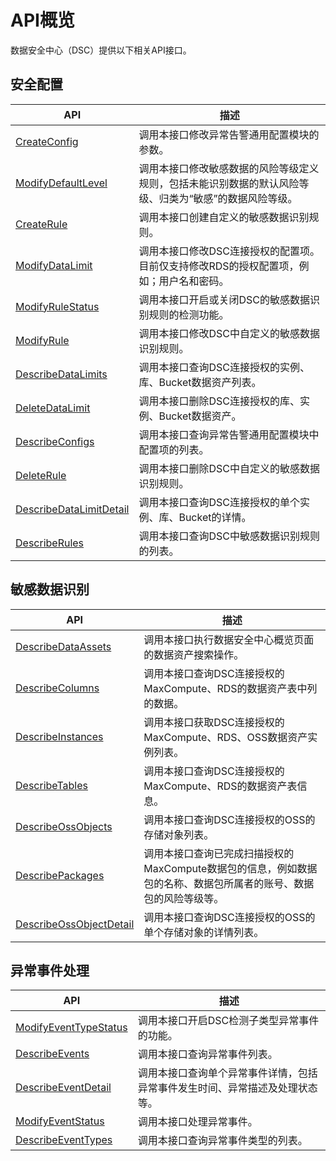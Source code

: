 # API概览

数据安全中心（DSC）提供以下相关API接口。

## 安全配置

|API|描述|
|---|--|
|[CreateConfig](/cn.zh-CN/API参考/安全配置/CreateConfig.md)|调用本接口修改异常告警通用配置模块的参数。|
|[ModifyDefaultLevel](/cn.zh-CN/API参考/安全配置/ModifyDefaultLevel.md)|调用本接口修改敏感数据的风险等级定义规则，包括未能识别数据的默认风险等级、归类为“敏感”的数据风险等级。|
|[CreateRule](/cn.zh-CN/API参考/安全配置/CreateRule.md)|调用本接口创建自定义的敏感数据识别规则。|
|[ModifyDataLimit](/cn.zh-CN/API参考/安全配置/ModifyDataLimit.md)|调用本接口修改DSC连接授权的配置项。目前仅支持修改RDS的授权配置项，例如；用户名和密码。|
|[ModifyRuleStatus](/cn.zh-CN/API参考/安全配置/ModifyRuleStatus.md)|调用本接口开启或关闭DSC的敏感数据识别规则的检测功能。|
|[ModifyRule](/cn.zh-CN/API参考/安全配置/ModifyRule.md)|调用本接口修改DSC中自定义的敏感数据识别规则。|
|[DescribeDataLimits](/cn.zh-CN/API参考/安全配置/DescribeDataLimits.md)|调用本接口查询DSC连接授权的实例、库、Bucket数据资产列表。|
|[DeleteDataLimit](/cn.zh-CN/API参考/安全配置/DeleteDataLimit.md)|调用本接口删除DSC连接授权的库、实例、Bucket数据资产。|
|[DescribeConfigs](/cn.zh-CN/API参考/安全配置/DescribeConfigs.md)|调用本接口查询异常告警通用配置模块中配置项的列表。|
|[DeleteRule](/cn.zh-CN/API参考/安全配置/DeleteRule.md)|调用本接口删除DSC中自定义的敏感数据识别规则。|
|[DescribeDataLimitDetail](/cn.zh-CN/API参考/安全配置/DescribeDataLimitDetail.md)|调用本接口查询DSC连接授权的单个实例、库、Bucket的详情。|
|[DescribeRules](/cn.zh-CN/API参考/安全配置/DescribeRules.md)|调用本接口查询DSC中敏感数据识别规则的列表。|

## 敏感数据识别

|API|描述|
|---|--|
|[DescribeDataAssets](/cn.zh-CN/API参考/敏感数据识别/DescribeDataAssets.md)|调用本接口执行数据安全中心概览页面的数据资产搜索操作。|
|[DescribeColumns](/cn.zh-CN/API参考/敏感数据识别/DescribeColumns.md)|调用本接口查询DSC连接授权的MaxCompute、RDS的数据资产表中列的数据。|
|[DescribeInstances](/cn.zh-CN/API参考/敏感数据识别/DescribeInstances.md)|调用本接口获取DSC连接授权的MaxCompute、RDS、OSS数据资产实例列表。|
|[DescribeTables](/cn.zh-CN/API参考/敏感数据识别/DescribeTables.md)|调用本接口查询DSC连接授权的MaxCompute、RDS的数据资产表信息。|
|[DescribeOssObjects](/cn.zh-CN/API参考/敏感数据识别/DescribeOssObjects.md)|调用本接口查询DSC连接授权的OSS的存储对象列表。|
|[DescribePackages](/cn.zh-CN/API参考/敏感数据识别/DescribePackages.md)|调用本接口查询已完成扫描授权的MaxCompute数据包的信息，例如数据包的名称、数据包所属者的账号、数据包的风险等级等。|
|[DescribeOssObjectDetail](/cn.zh-CN/API参考/敏感数据识别/DescribeOssObjectDetail.md)|调用本接口查询DSC连接授权的OSS的单个存储对象的详情列表。|

## 异常事件处理

|API|描述|
|---|--|
|[ModifyEventTypeStatus](/cn.zh-CN/API参考/异常事件处理/ModifyEventTypeStatus.md)|调用本接口开启DSC检测子类型异常事件的功能。|
|[DescribeEvents](/cn.zh-CN/API参考/异常事件处理/DescribeEvents.md)|调用本接口查询异常事件列表。|
|[DescribeEventDetail](/cn.zh-CN/API参考/异常事件处理/DescribeEventDetail.md)|调用本接口查询单个异常事件详情，包括异常事件发生时间、异常描述及处理状态等。|
|[ModifyEventStatus](/cn.zh-CN/API参考/异常事件处理/ModifyEventStatus.md)|调用本接口处理异常事件。|
|[DescribeEventTypes](/cn.zh-CN/API参考/异常事件处理/DescribeEventTypes.md)|调用本接口查询异常事件类型的列表。|

